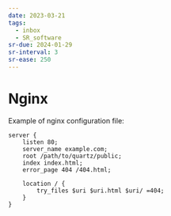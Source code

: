 ```yaml
---
date: 2023-03-21
tags:
  - inbox
  - SR_software
sr-due: 2024-01-29
sr-interval: 3
sr-ease: 250
---
```


# Nginx

Example of nginx configuration file:

```nginx
server {
    listen 80;
    server_name example.com;
    root /path/to/quartz/public;
    index index.html;
    error_page 404 /404.html;

    location / {
        try_files $uri $uri.html $uri/ =404;
    }
}
```
